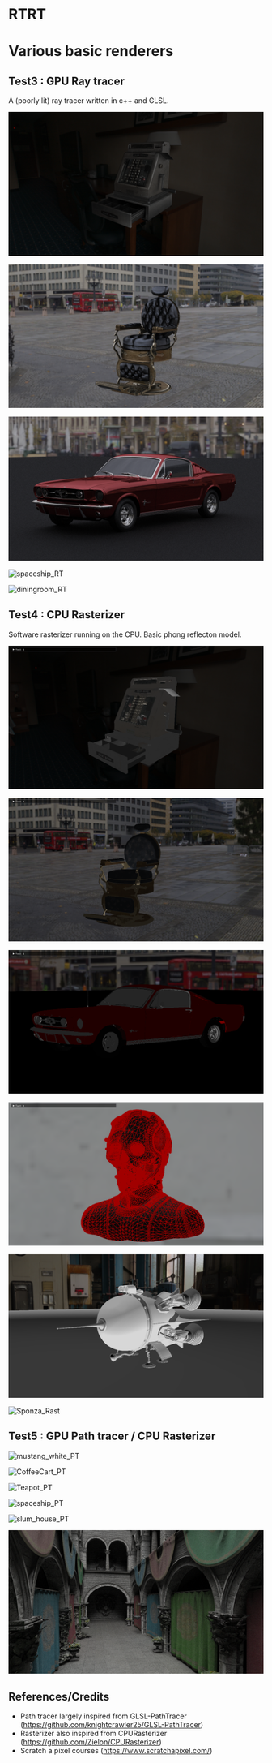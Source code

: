 # RTRT

Various basic renderers 
=======================


Test3 : GPU Ray tracer
--------

A (poorly lit) ray tracer written in c++ and GLSL.

![CashRegister_RT](./Captures/RayTracer_CashRegister_01_4k.gltf_458frames.png)

![BarberShopChair_RT](./Captures/RayTracer_BarberShopChair_01.scene_163frames.png)

![mustang_red_RT](./Captures/RayTracer_mustang_red.scene_40frames.png)

![spaceship_RT](./Captures/RayTracer_spaceship.scene_50frames.png)

![diningroom_RT](./Captures/RayTracer_diningroom.scene_4255frames.png)


Test4 : CPU Rasterizer
--------

Software rasterizer running on the CPU.
Basic phong reflecton model.

![CashRegister](./Captures/Rasterizer_CashRegister_01_4k.gltf.png)

![BarberShopChair](./Captures/Rasterizer_BarberShopChair_01.scene.png)

![mustang_red](./Captures/Rasterizer_mustang_red.scene.png)

![rank3police](./Captures/Rasterizer_rank3police.scene.png)

![spaceship_Rast](./Captures/Rasterizer_spaceship.scene.png)

![Sponza_Rast](./Captures/Rasterizer_Sponza.png)


Test5 : GPU Path tracer / CPU Rasterizer
--------

![mustang_white_PT](./Captures/PathTracer_mustang_31776frames.png)

![CoffeeCart_PT](./Captures/PathTracer_CoffeeCart_192890frames.png)

![Teapot_PT](./Captures/PathTracer_renderman_teapot_all_45844frames.png)

![spaceship_PT](./Captures/PathTracer_spaceship_5736frames.png)

![slum_house_PT](./Captures/PathTracer_slum_house.gltf_16578frames.png)

![Sponza_PT](./Captures/PathTracer_Sponza_120633frames.png)


References/Credits
--------
- Path tracer largely inspired from GLSL-PathTracer (https://github.com/knightcrawler25/GLSL-PathTracer)
- Rasterizer also inspired from CPURasterizer (https://github.com/Zielon/CPURasterizer)
- Scratch a pixel courses (https://www.scratchapixel.com/)
